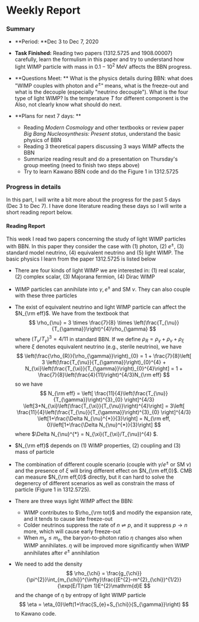 # Weekly Report

### Summary

* **Period: **Dec 3 to Dec 7, 2020

* **Task Finished:** Reading two papers (1312.5725 and 1908.00007) carefully, learn the formulism in this paper and try to understand how light WIMP particle with mass in $0.1 - 10^{2}\text{ MeV}$ affects the BBN progress.
* **Questions Meet: ** What is the physics details during BBN: what does "WIMP couples with photon and $e^{\pm}$"  means, what is the freeze-out and what is the decouple (especially "neutrino decouple"). What is the four type of light WIMP? Is the temperature $T$ for different component is the Also, not clearly know what should do next. 
* **Plans for next 7 days: **
  * Reading *Modern Cosmology* and other textbooks or review paper *Big Bang Nucleosynthesis: Present status*, understand the basic physics of BBN
  * Reading 3 theoretical papers discussing 3 ways WIMP affects the BBN
  * Summarize reading result and do a presentation on Thursday's group meeting (need to finish two steps above)
  * Try to learn Kawano BBN code and do the Figure 1 in 1312.5725

### Progress in details

In this part, I will write a bit more about the progress for the past 5 days (Dec 3 to Dec 7). I have done literature reading these days so I will write a short reading report below.

#### Reading Report

This week I read two papers concerning the study of light WIMP particles with BBN. In this paper they consider the case with (1) photon, (2) $e^{\pm}$, (3) standard model neutrino, (4) equivalent neutrino and (5) light WIMP. The basic physics I learn from the paper 1312.5725 is listed below

* There are four kinds of light WIMP we are interested in: (1) real scalar, (2) complex scalar, (3) Majorana fermion, (4) Dirac WIMP

* WIMP particles can annihilate into $\gamma, e^{\pm}$ and SM $\nu$. They can also couple with these three particles

* The exist of equivalent neutrino and light WIMP particle can affect the $N_{\rm eff}$. We have from the textbook that
  $$
  \rho_{\nu} = 3 \times \frac{7}{8} \times \left(\frac{T_{\nu}}{T_{\gamma}}\right)^{4}\rho_{\gamma}
  $$
  where $(T_{\nu}/T_{\gamma})^{3} = 4/11$ in standard BBN. If we define $\rho_{R} = \rho_{\gamma}+\rho_{\nu} +\rho_{\xi}$ where $\xi$ denotes equivalent neutrino (e.g., sterile neutrino), we have
  $$
  \left(\frac{\rho_{R}}{\rho_{\gamma}}\right)_{0} = 1 +  \frac{7}{8}\left[ 3 \left(\frac{T_{\nu}}{T_{\gamma}}\right)_{0}^{4} + N_{\xi}\left(\frac{T_{\xi}}{T_{\gamma}}\right)_{0}^{4}\right] = 1 + \frac{7}{8}\left(\frac{4}{11}\right)^{4/3}N_{\rm eff}
  $$
  so we have
  $$
  N_{\rm eff} = \left[ \frac{11}{4}\left(\frac{T_{\nu}}{T_{\gamma}}\right)^{3}_{0} \right]^{4/3} \left[3+N_{\xi}\left(\frac{T_{\xi}}{T_{\nu}}\right)^{4}\right] = 3\left[ \frac{11}{4}\left(\frac{T_{\nu}}{T_{\gamma}}\right)^{3}_{0} \right]^{4/3} \left[1+\frac{\Delta N_{\nu}^{*}}{3}\right] = N_{\rm eff, 0}\left[1+\frac{\Delta N_{\nu}^{*}}{3}\right]
  $$
  where $\Delta N_{\nu}^{*} = N_{\xi}(T_{\xi}/T_{\nu})^{4} $. 

* $N_{\rm eff}$ depends on (1) WIMP properties, (2) coupling and (3) mass of particle

* The combination of different couple scenario (couple with $\gamma/e^{\pm}$ or SM $\nu$) and the presence of $\xi$ will bring different effect on $N_{\rm eff,0}$. CMB can measure $N_{\rm eff,0}$ directly, but it can hard to solve the degenercy of different scenarios as well as constrain the mass of particle (Figure 1 in 1312.5725).  

* There are three ways light WIMP affect the BBN:

  * WIMP contributes to $\rho_{\rm tot}$ and modify the expansion rate, and it tends to cause late freeze-out
  * Colder neutrinos suppress the rate of $n\rightleftharpoons p$, and it suppress $p\rightarrow n$ more, which will cause early freeze-out
  * When $m_{\chi}\leq m_{e}$, the baryon-to-photon ratio $\eta$ changes also when WIMP annihilates. $\eta$ will be improved more significantly when WIMP annihilates after $e^{\pm}$ annihilation

* We need to add the density 
  $$
  \rho_{\chi} = \frac{g_{\chi}}{\pi^{2}}\int_{m_{\chi}}^{\infty}\frac{(E^{2}-m^{2}_{\chi})^{1/2}}{\exp(E/T)\pm 1}E^{2}\mathrm{d}E
  $$
  and the change of $\eta$ by entropy of light WIMP particle 
  $$
  \eta = \eta_{0}\left(1+\frac{S_{e}+S_{\chi}}{S_{\gamma}}\right)
  $$
  to Kawano code.

